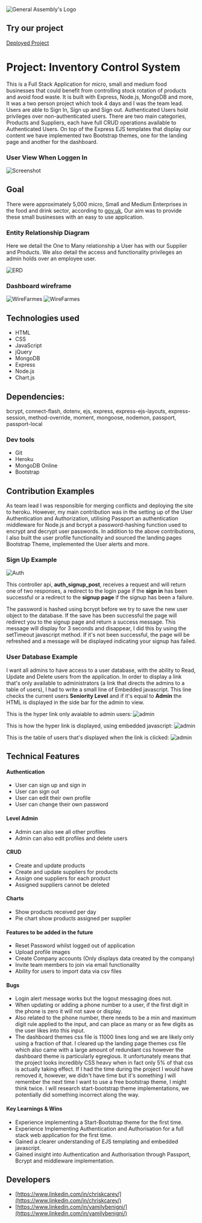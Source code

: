 ![General Assembly's Logo](https://camo.githubusercontent.com/603ef5eae7d28900a9678ae96c6c60a9c72f8a059c328b28cf978df999cea1f8/68747470733a2f2f692e696d6775722e636f6d2f6c7a56493364382e706e67)

## Try our project
<a href="https://inventorycontrolsystem02.herokuapp.com/">Deployed Project</a>

# Project: Inventory Control System
This is a Full Stack Application for micro, small and medium food businesses that could benefit from controlling stock rotation of products and avoid food waste. It is built with Express, Node.js, MongoDB and more, It was a two person project which took 4 days and I was the team lead. Users are able to Sign In, Sign up and Sign out. Authenticated Users hold privileges over non-authenticated users. There are two main categories, Products and Suppliers, each have full CRUD operations available to Authenticated Users. On top of the Express EJS templates that display our content we have implemented two Bootstrap themes, one for the landing page and another for the dashboard.

### User View When Loggen In
![Screenshot](/public/images/ics-dashboard-system.jpg)


## Goal
There were approximately 5,000 micro, Small and Medium Enterprises in the food and drink sector, according to [gov.uk](https://www.gov.uk/government/statistics/food-statistics-pocketbook/food-statistics-in-your-pocket), Our aim was to provide these small businesses with an easy to use application.


### Entity Relationship Diagram
Here we detail the One to Many relationship a User has with our Supplier and Products. We also detail the access and functionality privileges an admin holds over an employee user.

![ERD](/assets/ERD-SEI-project-2.jpg)

### Dashboard wireframe
![WireFarmes](/assets/dashboard.png)
![WireFarmes](/assets/detail.png)

## Technologies used

* HTML 
* CSS
* JavaScript
* jQuery
* MongoDB
* Express
* Node.js
* Chart.js

## Dependencies:

bcrypt, connect-flash, dotenv, ejs, express, 
express-ejs-layouts, express-session, method-override, 
moment, mongoose, nodemon, passport, passport-local

### Dev tools

* Git
* Heroku
* MongoDB Online
* Bootstrap


## Contribution Examples 

As team lead I was responsible for merging conflicts and deploying the site to heroku. However, my main contribution was in the setting up of the User Authentication and Authorization, utilising Passport an authentication middleware for Node.js and bcrypt a password-hashing function used to encrypt and decrypt user passwords. In addition to the above contributions, I also built the user profile functionality and sourced the landing pages Bootstrap Theme, implemented the User alerts and more.

### Sign Up Example

![Auth](/assets/auth.png)

This controller api, **auth_signup_post**, receives a request and will return one of two responses, a redirect to the login page if the **sign in** has been successful or a redirect to the **signup page** if the signup has been a failure.

The password is hashed using bcrypt before we try to save the new user object to the database. If the save has been successful the page will redirect you to the signup page and return a success message. This message will display for 3 seconds and disappear, I did this by using the setTimeout javascript method. If it's not been successful, the page will be refreshed and a message will be displayed indicating your signup has failed.

### User Database Example

I want all admins to have access to a user database, with the ability to Read, Update and Delete users from the application. In order to display a link that's only available to administrators (a link that directs the admins to a table of users), I had to write a small line of Embedded javascript. This line checks the current users **Seniority Level** and if it's equal to **Admin** the HTML is displayed in the side bar for the admin to view.

This is the hyper link only avaiable to admin users:
![admin](/assets/admin-01.png)

This is how the hyper link is displayed, using embedded javascript:
![admin](/assets/admin-02.png)


This is the table of users that's displayed when the link is clicked:
![admin](/assets/admin-03.png)


## Technical Features
#### Authentication
* User can sign up and sign in
* User can sign out
* User can edit their own profile
* User can change their own password

#### Level Admin
* Admin can also see all other profiles
* Admin can also edit profiles and delete users


#### CRUD
* Create and update products
* Create and update suppliers for products
* Assign one suppliers for each product
* Assigned suppliers cannot be deleted

#### Charts
* Show products received per day
* Pie chart show products assigned per supplier


#### Features to be added in the future

- Reset Password whilst logged out of application
- Upload profile images
- Create Company accounts (Only displays data created by the company)
- Invite team members to join via email functionality
- Ability for users to import data via csv files

#### Bugs 

- Login alert message works but the logout messaging does not.
- When updating or adding a phone number to a user, if the first digit in the phone is zero it will not save or display.
- Also related to the phone number, there needs to be a min and maximum digit rule applied to the input, and can place as many or as few digits as the user likes into this input.
- The dashboard themes css file is 11000 lines long and we are likely only using a fraction of that. I cleared up the landing page themes css file which also came with a large amount of redundant css however the dashboard theme is particularly egregious. It unfortunately means that the project looks incredibly CSS heavy when in fact only 5% of that css is actually taking effect. If I had the time during the project I would have removed it, however, we didn't have time but it's something I will remember the next time I want to use a free bootstrap theme, I might think twice. I will research start-bootstrap theme implementations, we potentially did something incorrect along the way.



#### Key Learnings & Wins

- Experience implementing a Start-Bootstrap theme for the first time.
- Experience Implementing Authentication and Authorisation for a full stack web application for the first time.
- Gained a clearer understanding of EJS templating and embedded javascript.
- Gained insight into Authentication and Authorisation through Passport, Bcrypt and middleware implementation.

## Developers
* [https://www.linkedin.com/in/chriskcarey/](https://www.linkedin.com/in/chriskcarey/)
* [https://www.linkedin.com/in/yamilybenigni/](https://www.linkedin.com/in/yamilybenigni/)
